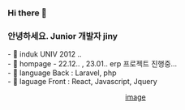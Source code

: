 ### Hi there 👋

<!--
**jinyDuo/jinyDuo** is a ✨ _special_ ✨ repository because its `README.md` (this file) appears on your GitHub profile.

Here are some ideas to get you started:

- 🔭 I’m currently working on ...
- 🌱 I’m currently learning ...
- 👯 I’m looking to collaborate on ...
- 🤔 I’m looking for help with ...
- 💬 Ask me about ...
- 📫 How to reach me: ...
- 😄 Pronouns: ...
- ⚡ Fun fact: ...
-->

<h3 align-"center"> 안녕하세요. Junior 개발자 jiny </h3>
- 💬 induk UNIV 2012 .. </br>
- 🔭 hompage - 22.12.. , 23.01.. erp 프로젝트 진행중... </br>
- 🌱 language Back : Laravel, php </br>
- 🌱 laguage Front : React, Javascript, Jquery </br>

<p align="center">
<a href="#" target="_blank">image</a>
</p>
